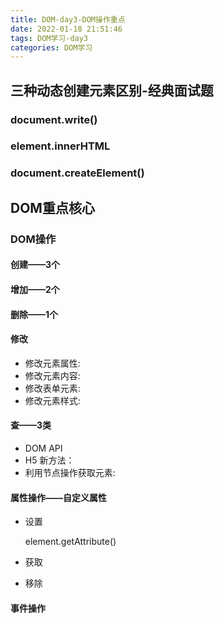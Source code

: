 ```yaml
---
title: DOM-day3-DOM操作重点
date: 2022-01-18 21:51:46
tags: DOM学习-day3
categories: DOM学习
---
```


## 三种动态创建元素区别-经典面试题

### document.write()

### element.innerHTML

### document.createElement()

## DOM重点核心

### DOM操作

#### 创建——3个

#### 增加——2个

#### 删除——1个

#### 修改

- 修改元素属性:
- 修改元素内容:
- 修改表单元素:
- 修改元素样式:

#### 查——3类

- DOM API
- H5 新方法：
- 利用节点操作获取元素:

#### 属性操作——自定义属性

- 设置

  element.getAttribute()

- 获取

  

- 移除

#### 事件操作
